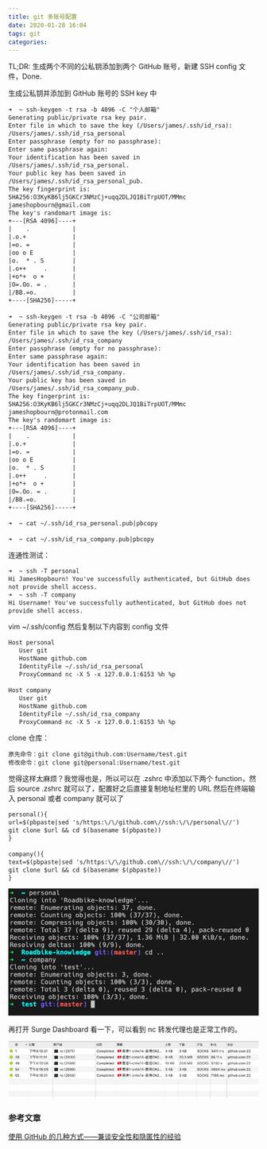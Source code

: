 ```yaml
---
title: git 多账号配置
date: 2020-01-28 16:04
tags: git
categories: 
---
```


TL;DR: 生成两个不同的公私钥添加到两个 GitHub 账号，新建 SSH config 文件，Done.

<!-- more -->

生成公私钥并添加到 GitHub 账号的 SSH key 中

```
➜  ~ ssh-keygen -t rsa -b 4096 -C "个人邮箱"
Generating public/private rsa key pair.
Enter file in which to save the key (/Users/james/.ssh/id_rsa): /Users/james/.ssh/id_rsa_personal
Enter passphrase (empty for no passphrase):
Enter same passphrase again:
Your identification has been saved in /Users/james/.ssh/id_rsa_personal.
Your public key has been saved in /Users/james/.ssh/id_rsa_personal_pub.
The key fingerprint is:
SHA256:O3KyKB6lj5GKCr3NMzCj+uqq2DLJQ1BiTrpUOT/MMmc jameshopbourn@gmail.com
The key's randomart image is:
+---[RSA 4096]----+
|    .            |
|.o.+             |
|=o. =            |
|oo o E           |
|o.  * . S        |
|.o++     .       |
|+o*+  o +        |
|O=.Oo. = .       |
|/BB.=o.          |
+----[SHA256]-----+

➜  ~ ssh-keygen -t rsa -b 4096 -C "公司邮箱"
Generating public/private rsa key pair.
Enter file in which to save the key (/Users/james/.ssh/id_rsa): /Users/james/.ssh/id_rsa_company
Enter passphrase (empty for no passphrase):
Enter same passphrase again:
Your identification has been saved in /Users/james/.ssh/id_rsa_company.
Your public key has been saved in /Users/james/.ssh/id_rsa_company_pub.
The key fingerprint is:
SHA256:O3KyKB6lj5GKCr3NMzCj+uqq2DLJQ1BiTrpUOT/MMmc jameshopbourn@protonmail.com
The key's randomart image is:
+---[RSA 4096]----+
|    .            |
|.o.+             |
|=o. =            |
|oo o E           |
|o.  * . S        |
|.o++     .       |
|+o*+  o +        |
|O=.Oo. = .       |
|/BB.=o.          |
+----[SHA256]-----+

➜  ~ cat ~/.ssh/id_rsa_personal.pub|pbcopy

➜  ~ cat ~/.ssh/id_rsa_company.pub|pbcopy
```

连通性测试：
```
➜  ~ ssh -T personal
Hi JamesHopbourn! You've successfully authenticated, but GitHub does not provide shell access.
➜  ~ ssh -T company
Hi Username! You've successfully authenticated, but GitHub does not provide shell access.
```

vim ~/.ssh/config
然后复制以下内容到 config 文件

```
Host personal
   User git
   HostName github.com
   IdentityFile ~/.ssh/id_rsa_personal
   ProxyCommand nc -X 5 -x 127.0.0.1:6153 %h %p

Host company
   User git
   HostName github.com
   IdentityFile ~/.ssh/id_rsa_company
   ProxyCommand nc -X 5 -x 127.0.0.1:6153 %h %p
```

clone 仓库：
```
原先命令：git clone git@github.com:Username/test.git
修改命令：git clone git@personal:Username/test.git
```

觉得这样太麻烦？我觉得也是，所以可以在 .zshrc 中添加以下两个 function，然后 source .zshrc 就可以了，配置好之后直接复制地址栏里的 URL 然后在终端输入 personal 或者 company 就可以了

```
personal(){
url=$(pbpaste|sed 's/https:\/\/github.com\//ssh:\/\/personal\//')
git clone $url && cd $(basename $(pbpaste))
}

company(){
text=$(pbpaste|sed 's/https:\/\/github.com\//ssh:\/\/company\//')
git clone $url && cd $(basename $(pbpaste))
}
```

![](/media/200201gitclone.png)

再打开 Surge Dashboard 看一下，可以看到 nc 转发代理也是正常工作的。

![](/media/200203sshlog.png)

### 参考文章
[使用 GitHub 的几种方式——兼谈安全性和隐匿性的经验](https://program-think.blogspot.com/2016/03/GitHub-Security-Tips.html)
